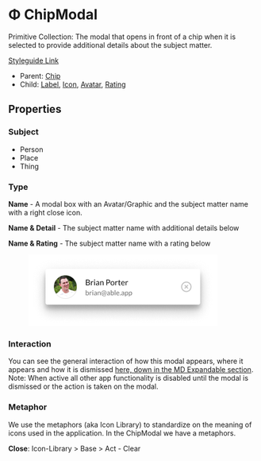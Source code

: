 # Φ ChipModal

Primitive Collection: The modal that opens in front of a chip when it is selected to provide additional details about the subject matter.

[Styleguide Link](https://zpl.io/boAY9QZ)

* Parent: [Chip](./)
* Child: [Label](../label.md), [Icon](../icon.md), [Avatar](../avatar/), [Rating](../rating/)

## Properties

### Subject

* Person
* Place
* Thing

### Type

**Name** - A modal box with an Avatar/Graphic and the subject matter name with a right close icon.

**Name & Detail** - The subject matter name with additional details below

**Name & Rating** - The subject matter name with a rating below

<figure><img src="../../../.gitbook/assets/Modal.png" alt=""><figcaption></figcaption></figure>

### Interaction

You can see the general interaction of how this modal appears, where it appears and how it is dismissed [here, down in the MD Expandable section](https://material.io/components/chips#input-chips). Note: When active all other app functionality is disabled until the modal is dismissed or the action is taken on the modal.

### Metaphor

We use the metaphors (aka Icon Library) to standardize on the meaning of icons used in the application. In the ChipModal we have a metaphors.

**Close**: Icon-Library > Base > Act - Clear

